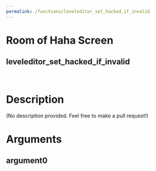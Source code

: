 ```yaml
---
permalink: /functions/leveleditor_set_hacked_if_invalid
---
```

# Room of Haha Screen  
## leveleditor_set_hacked_if_invalid  
&nbsp;  
# Description  
(No description provided. Feel free to make a pull request!) 
&nbsp;  
# Arguments
## argument0

&nbsp;  


